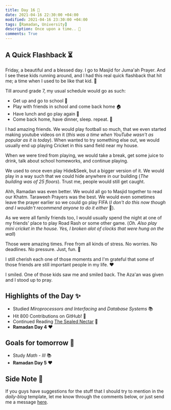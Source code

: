 ```yaml
---
title: Day 16 🐺
date: 2021-04-16 22:30:00 +04:00
modified: 2021-04-16 23:30:00 +04:00
tags: [Ramadan, University]
description: Once upon a time.. 💫
comments: True
---
```


## A Quick Flashback ⏳

Friday, a beautiful and a blessed day. I go to Masjid for Juma'ah Prayer. And I see these kids running around, and I had this real quick flashback that hit me; a time when I used to be like that kid. 🤗

Till around grade 7, my usual schedule would go as such:
- Get up and go to school 🎒
- Play with friends in school and come back home 🏠
- Have lunch and go play again 🏃
- Come back home, have dinner, sleep. repeat. 🔁

I had amazing friends. We would play football so much, that we even started making youtube videos on it (*this was a time when YouTube wasn't as popular as it is today*). When wanted to try something else out, we would usually end up playing Cricket in this sand field near my house. 

When we were tired from playing, we would take a break, get some juice to drink, talk about school homeworks, and continue playing. 

We used to once even play Hide&Seek, but a bigger version of it. We would play in a way such that we could hide anywhere in our building (*The building was of 25 floors*). Trust me, people would still get caught.

Ahh, Ramadan was even better. We would all go to Masjid together to read our Khatm. Taraweeh Prayers was the best. We would even sometimes leave the prayer earlier so we could go play FIFA (*I don't do this now though and I wouldn't recommend anyone to do it either* 👀).

As we were all family friends too, I would usually spend the night at one of my friends' place to play Road Rash or some other game. (*Oh. Also play mini cricket in the house. Yes, I broken alot of clocks that were hung on the wall*)

Those were amazing times. Free from all kinds of stress. No worries. No deadlines. No pressure. Just, fun. 💛

I still cherish each one of those moments and I'm grateful that some of those friends are still important people in my life. ❤️

I smiled. One of those kids saw me and smiled back. The Aza'an was given and I stood up to pray. 

## Highlights of the Day ✨
- Studied *Miroprocessors and Interfacing* and *Database Systems* 📚
- Hit 800 Contributions on GitHub! 🎉
- Continued Reading [The Sealed Nectar](https://darussalamstore.com/en/the-sealed-nectar-ar-raheeq-al-makhtoum-14x21.html) 💛
- **Ramadan Day 4** ❤️

## Goals for tomorrow 📝
- Study *Math - III* 📚
- **Ramadan Day 5** ❤️

## Side Note 💭
If you guys have suggestions for the stuff that I should try to mention in the *daily-blog* template, let me know through the comments below, or just send me a message [here](https://abxhr-learning.vercel.app/about/).
